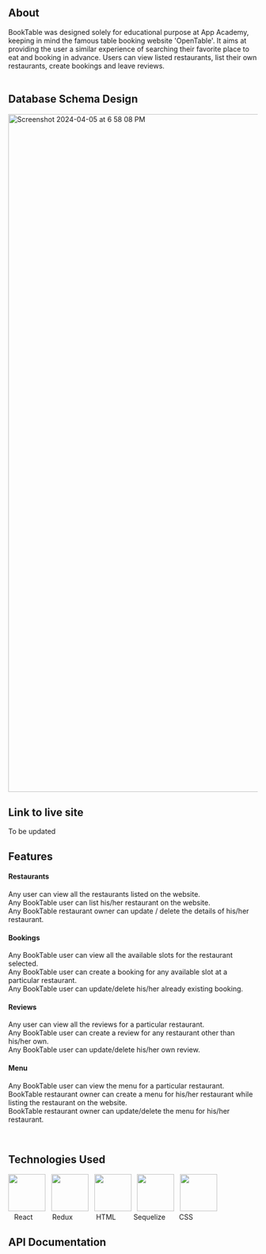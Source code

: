 ## About
BookTable was designed solely for educational purpose at App Academy, keeping in mind the famous table booking website 'OpenTable'. It aims at providing the user a similar experience of searching their favorite place to eat and booking in advance.
Users can view listed restaurants, list their own restaurants, create bookings and leave reviews.   
<br />

## Database Schema Design

<img width="1369" alt="Screenshot 2024-04-05 at 6 58 08 PM" src="https://github.com/Richa-G22/BookTable/assets/128835846/e9a45d3b-c125-4d2a-b069-25beeb663a45">

<br />

## Link to live site
To be updated
<br />


## Features   

#### Restaurants 
Any user can view all the restaurants listed on the website.   
Any BookTable user can list his/her restaurant on the website.    
Any BookTable restaurant owner can update / delete the details of his/her restaurant.    


#### Bookings  
Any BookTable user can view all the available slots for the restaurant selected.  
Any BookTable user can create a booking for any available slot at a particular restaurant.  
Any BookTable user can update/delete his/her already existing booking.   

 
#### Reviews
Any user can view all the reviews for a particular restaurant.    
Any BookTable user can create a review for any restaurant other than his/her own.    
Any BookTable user can update/delete his/her own review.  


#### Menu
Any BookTable user can view the menu for a particular restaurant.  
BookTable restaurant owner can create a menu for his/her restaurant while listing the restaurant on the website.  
BookTable restaurant owner can update/delete the menu for his/her restaurant.

<br />

## Technologies Used
<p float="left">

<img src="https://cdn.jsdelivr.net/gh/devicons/devicon/icons/react/react-original.svg" style="width:75px;" />
&nbsp;
<img src="https://cdn.jsdelivr.net/gh/devicons/devicon/icons/redux/redux-original.svg" style="width:75px;" />
&nbsp;
<img src="https://cdn.jsdelivr.net/gh/devicons/devicon/icons/html5/html5-plain-wordmark.svg" style="width:75px;"/>
&nbsp;
<img src="https://www.vectorlogo.zone/logos/sequelizejs/sequelizejs-icon.svg" style="width:75px;"/>
&nbsp;
<img src="https://cdn.jsdelivr.net/gh/devicons/devicon/icons/css3/css3-plain-wordmark.svg" style="width:75px;" /><br>
&nbsp;&nbsp; React &nbsp;&nbsp;&nbsp;&nbsp;&nbsp;&nbsp;&nbsp;&nbsp;   Redux &nbsp;&nbsp;&nbsp;&nbsp;&nbsp;&nbsp;&nbsp;&nbsp;&nbsp;&nbsp;&nbsp;HTML &nbsp;&nbsp;&nbsp;&nbsp;&nbsp;&nbsp;&nbsp;&nbsp;Sequelize&nbsp;&nbsp;&nbsp;&nbsp;&nbsp;&nbsp;&nbsp;CSS
<br />

## API Documentation
